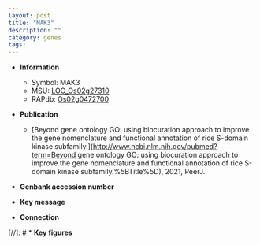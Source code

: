 ```yaml
---
layout: post
title: "MAK3"
description: ""
category: genes
tags: 
---
```


* **Information**  
    + Symbol: MAK3  
    + MSU: [LOC_Os02g27310](http://rice.uga.edu/cgi-bin/ORF_infopage.cgi?orf=LOC_Os02g27310)  
    + RAPdb: [Os02g0472700](http://rapdb.dna.affrc.go.jp/viewer/gbrowse_details/irgsp1?name=Os02g0472700)  

* **Publication**  
    + [Beyond gene ontology GO: using biocuration approach to improve the gene nomenclature and functional annotation of rice S-domain kinase subfamily.](http://www.ncbi.nlm.nih.gov/pubmed?term=Beyond gene ontology GO: using biocuration approach to improve the gene nomenclature and functional annotation of rice S-domain kinase subfamily.%5BTitle%5D), 2021, PeerJ.

* **Genbank accession number**  

* **Key message**  

* **Connection**  

[//]: # * **Key figures**  


